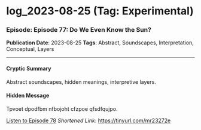 # log_2023-08-25 (Tag: Experimental)

### Episode: Episode 77: Do We Even Know the Sun?

**Publication Date**: 2023-08-25
**Tags**: Abstract, Soundscapes, Interpretation, Conceptual, Layers

---

#### Cryptic Summary
Abstract soundscapes, hidden meanings, interpretive layers.

#### Hidden Message
Tpvoet dpodfbm nfbojoht cfzpoe qfsdfqujpo.

[Listen to Episode 78](https://tinyurl.com/mr23272e)
*Shortened Link*: https://tinyurl.com/mr23272e
